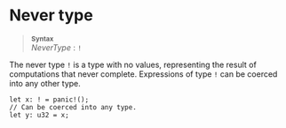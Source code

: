# Never type

> **<sup>Syntax</sup>**\
> _NeverType_ : `!`

The never type `!` is a type with no values, representing the result of
computations that never complete. Expressions of type `!` can be coerced into
any other type.

```rust,should_panic
let x: ! = panic!();
// Can be coerced into any type.
let y: u32 = x;
```
